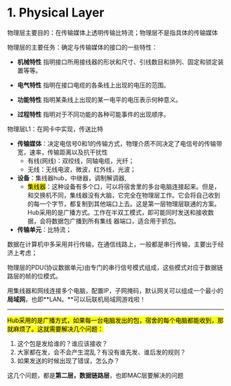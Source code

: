 # 1. Physical Layer

物理层主要目的：在传输媒体上透明传输比特流；物理层不是指具体的传输媒体 

物理层的主要任务：确定与传输媒体的接口的一些特性：

- **机械特性** 指明接口所用接线器的形状和尺寸、引线数目和排列、固定和锁定装置等等。

- **电气特性** 指明在接口电缆的各条线上出现的电压的范围。

- **功能特性** 指明某条线上出现的某一电平的电压表示何种意义。

- **过程特性** 指明对于不同功能的各种可能事件的出现顺序。

物理层L1：在网卡中实现，传送比特

* **传输媒体**：决定电信号0和1的传输方式，物理介质不同决定了电信号的传输带宽，速率，传输距离以及抗干扰性
  * 有线(网线)：双绞线，同轴电缆，光纤；
  * 无线：无线电波，微波，红外线，光波；
* **设备**：集线器hub，中继器，调制解调器, 
  * <mark>集线器</mark>：这种设备有多个口，可以将宿舍里的多台电脑连接起来。但是，和交换机不同，集线器没有大脑，它完全在物理层工作。它会将自己收到的每一个字节，都复制到其他端口上去。这是第一层物理层联通的方案。Hub采用的是广播方式。工作在半双工模式，即可能同时发送和接收数据，会将数据包广播到所有集线 器端口，适合用于抓包。
* **传输单元**：比特流；

数据在计算机中多采用并行传输，在通信线路上，一般都是串行传输，主要出于经济上考虑； 

物理层的PDU(协议数据单元)由专门的串行信号模式组成，这些模式对应于数据链路层的帧的位模式。

用集线器和网线连接多个电脑，配置IP，子网掩码，默认网关可以组成一个最小的**局域网**，也即**LAN。**可以玩联机局域网游戏啦！

---

<mark>Hub采用的是广播方式，如果每一台电脑发出的包，宿舍的每个电脑都能收到，那就麻烦了。这就需要解决几个问题：</mark>

1. 这个包是发给谁的？谁应该接收？
2. 大家都在发，会不会产生混乱？有没有谁先发、谁后发的规则？
3. 如果发送的时候出现了错误，怎么办？

这几个问题，都是**第二层，数据链路层**，也即MAC层要解决的问题





